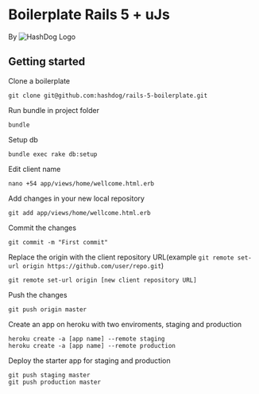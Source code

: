 # Boilerplate Rails 5 + uJs
By ![HashDog Logo](https://hashdog.com/images/logo.svg)

## Getting started
Clone a boilerplate
```
git clone git@github.com:hashdog/rails-5-boilerplate.git
```
Run bundle in project folder
```
bundle
```
Setup db
```
bundle exec rake db:setup
```
Edit client name
```
nano +54 app/views/home/wellcome.html.erb
```
Add changes in your new local repository
```
git add app/views/home/wellcome.html.erb
```
Commit the changes
```
git commit -m "First commit"
```
Replace the origin with the client repository URL(example `git remote set-url origin https://github.com/user/repo.git`)
```
git remote set-url origin [new client repository URL]
```
Push the changes
```
git push origin master
```
Create an app on heroku with two enviroments, staging and production
```
heroku create -a [app name] --remote staging
heroku create -a [app name] --remote production
```
Deploy the starter app for staging and production
```
git push staging master
git push production master
```
